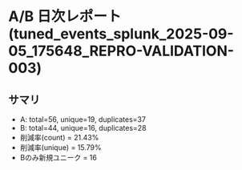 # A/B 日次レポート (tuned_events_splunk_2025-09-05_175648_REPRO-VALIDATION-003)

## サマリ
- A: total=56, unique=19, duplicates=37
- B: total=44, unique=16, duplicates=28
- 削減率(count) = 21.43%
- 削減率(unique) = 15.79%
- Bのみ新規ユニーク = 16